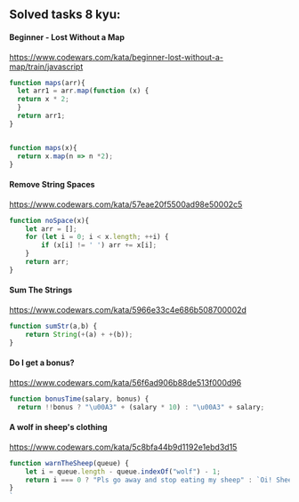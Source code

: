 ## Solved tasks 8 kyu:
#### Beginner - Lost Without a Map
https://www.codewars.com/kata/beginner-lost-without-a-map/train/javascript
```javascript
function maps(arr){
  let arr1 = arr.map(function (x) {
  return x * 2;
  }
  return arr1;
}


function maps(x){
  return x.map(n => n *2);
}
```
#### Remove String Spaces
https://www.codewars.com/kata/57eae20f5500ad98e50002c5
```javascript
function noSpace(x){
    let arr = [];
    for (let i = 0; i < x.length; ++i) {
        if (x[i] != ' ') arr += x[i];
    }
    return arr;
}
```
#### Sum The Strings
https://www.codewars.com/kata/5966e33c4e686b508700002d
```javascript
function sumStr(a,b) {
    return String(+(a) + +(b));  
}
```
#### Do I get a bonus?
https://www.codewars.com/kata/56f6ad906b88de513f000d96
```javascript
function bonusTime(salary, bonus) {
  return !!bonus ? "\u00A3" + (salary * 10) : "\u00A3" + salary;
```
#### A wolf in sheep's clothing
https://www.codewars.com/kata/5c8bfa44b9d1192e1ebd3d15
```javascript
function warnTheSheep(queue) {
    let i = queue.length - queue.indexOf("wolf") - 1;
    return i === 0 ? "Pls go away and stop eating my sheep" : `Oi! Sheep number ${i}! You are about to be eaten by a wolf!`;
}
`